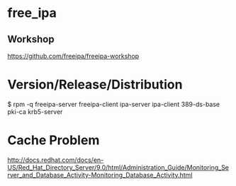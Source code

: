 # free_ipa

## Workshop
https://github.com/freeipa/freeipa-workshop

# Version/Release/Distribution
$ rpm -q freeipa-server freeipa-client ipa-server ipa-client 389-ds-base pki-ca krb5-server

# Cache Problem
http://docs.redhat.com/docs/en-US/Red_Hat_Directory_Server/9.0/html/Administration_Guide/Monitoring_Server_and_Database_Activity-Monitoring_Database_Activity.html
